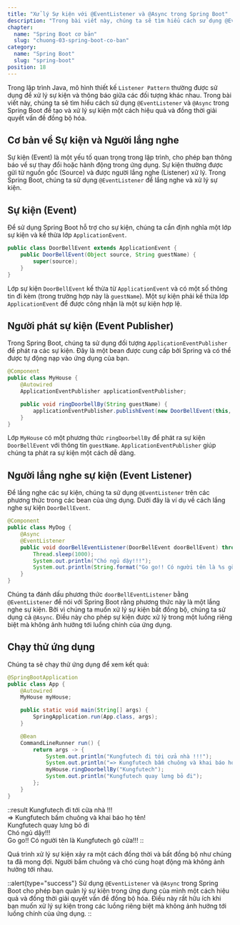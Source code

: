 ```yaml
---
title: "Xử lý Sự kiện với @EventListener và @Async trong Spring Boot"
description: "Trong bài viết này, chúng ta sẽ tìm hiểu cách sử dụng @EventListener và @Async trong Spring Boot để tạo và xử lý sự kiện một cách hiệu quả và đồng thời giải quyết vấn đề đồng bộ hóa."
chapter:
  name: "Spring Boot cơ bản"
  slug: "chuong-03-spring-boot-co-ban"
category:
  name: "Spring Boot"
  slug: "spring-boot"
position: 18
---
```


Trong lập trình Java, mô hình thiết kế `Listener Pattern` thường được sử dụng để xử lý sự kiện và thông báo giữa các đối tượng khác nhau. Trong bài viết này, chúng ta sẽ tìm hiểu cách sử dụng `@EventListener` và `@Async` trong Spring Boot để tạo và xử lý sự kiện một cách hiệu quả và đồng thời giải quyết vấn đề đồng bộ hóa.

## Cơ bản về Sự kiện và Người lắng nghe

Sự kiện (Event) là một yếu tố quan trọng trong lập trình, cho phép bạn thông báo về sự thay đổi hoặc hành động trong ứng dụng. Sự kiện thường được gửi từ nguồn gốc (Source) và được người lắng nghe (Listener) xử lý. Trong Spring Boot, chúng ta sử dụng `@EventListener` để lắng nghe và xử lý sự kiện.

## Sự kiện (Event)

Để sử dụng Spring Boot hỗ trợ cho sự kiện, chúng ta cần định nghĩa một lớp sự kiện và kế thừa lớp `ApplicationEvent`.

```java
public class DoorBellEvent extends ApplicationEvent {
    public DoorBellEvent(Object source, String guestName) {
        super(source);
    }
}
```

Lớp sự kiện `DoorBellEvent` kế thừa từ `ApplicationEvent` và có một số thông tin đi kèm (trong trường hợp này là `guestName`). Một sự kiện phải kế thừa lớp `ApplicationEvent` để được công nhận là một sự kiện hợp lệ.

## Người phát sự kiện (Event Publisher)

Trong Spring Boot, chúng ta sử dụng đối tượng `ApplicationEventPublisher` để phát ra các sự kiện. Đây là một bean được cung cấp bởi Spring và có thể được tự động nạp vào ứng dụng của bạn.

```java
@Component
public class MyHouse {
    @Autowired
    ApplicationEventPublisher applicationEventPublisher;

    public void ringDoorbellBy(String guestName) {
        applicationEventPublisher.publishEvent(new DoorBellEvent(this, guestName));
    }
}
```

Lớp `MyHouse` có một phương thức `ringDoorbellBy` để phát ra sự kiện `DoorBellEvent` với thông tin `guestName`. `ApplicationEventPublisher` giúp chúng ta phát ra sự kiện một cách dễ dàng.

## Người lắng nghe sự kiện (Event Listener)

Để lắng nghe các sự kiện, chúng ta sử dụng `@EventListener` trên các phương thức trong các bean của ứng dụng. Dưới đây là ví dụ về cách lắng nghe sự kiện `DoorBellEvent`.

```java
@Component
public class MyDog {
    @Async
    @EventListener
    public void doorBellEventListener(DoorBellEvent doorBellEvent) throws InterruptedException {
        Thread.sleep(1000);
        System.out.println("Chó ngủ dậy!!!");
        System.out.println(String.format("Go go!! Có người tên là %s gõ cửa!!!", doorBellEvent.getGuestName()));
    }
}
```

Chúng ta đánh dấu phương thức `doorBellEventListener` bằng `@EventListener` để nói với Spring Boot rằng phương thức này là một lắng nghe sự kiện. Bởi vì chúng ta muốn xử lý sự kiện bất đồng bộ, chúng ta sử dụng cả `@Async`. Điều này cho phép sự kiện được xử lý trong một luồng riêng biệt mà không ảnh hưởng tới luồng chính của ứng dụng.

## Chạy thử ứng dụng

Chúng ta sẽ chạy thử ứng dụng để xem kết quả:

```java
@SpringBootApplication
public class App {
    @Autowired
    MyHouse myHouse;

    public static void main(String[] args) {
        SpringApplication.run(App.class, args);
    }

    @Bean
    CommandLineRunner run() {
        return args -> {
            System.out.println("Kungfutech đi tới cửa nhà !!!");
            System.out.println("=> Kungfutech bấm chuông và khai báo họ tên!");
            myHouse.ringDoorbellBy("Kungfutech");
            System.out.println("Kungfutech quay lưng bỏ đi");
        };
    }
}
```

::result
Kungfutech đi tới cửa nhà !!!</br>
=> Kungfutech bấm chuông và khai báo họ tên!</br>
Kungfutech quay lưng bỏ đi</br>
Chó ngủ dậy!!!</br>
Go go!! Có người tên là Kungfutech gõ cửa!!!
::

Quá trình xử lý sự kiện xảy ra một cách đồng thời và bất đồng bộ như chúng ta đã mong đợi. Người bấm chuông và chó cùng hoạt động mà không ảnh hưởng tới nhau.

::alert{type="success"}
Sử dụng `@EventListener` và `@Async` trong Spring Boot cho phép bạn quản lý sự kiện trong ứng dụng của mình một cách hiệu quả và đồng thời giải quyết vấn đề đồng bộ hóa. Điều này rất hữu ích khi bạn muốn xử lý sự kiện trong các luồng riêng biệt mà không ảnh hưởng tới luồng chính của ứng dụng.
::
